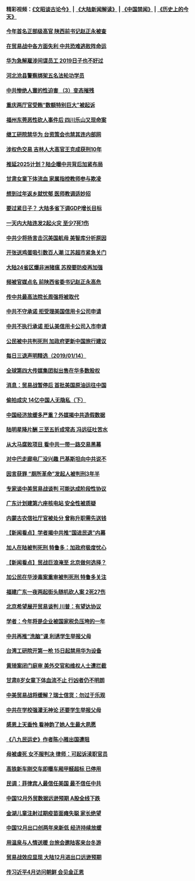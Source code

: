 #### 精彩视频：[《文昭谈古论今》](https://github.com/gfw-breaker/wenzhao/blob/master/README.md?t=01151531) | [《大陆新闻解读》](https://github.com/gfw-breaker/ntdtv-comedy/blob/master/README.md?t=01151531) | [《中国禁闻》](https://github.com/gfw-breaker/ntdtv-news/blob/master/README.md?t=01151531) | [《历史上的今天》](https://github.com/gfw-breaker/today-in-history/blob/master/README.md?t=01151531) 

#### [今年首名正部级高官 陕西前书记赵正永被查](../pages/nsc413/n10977431.md?t=01151531) 

#### [在贸易战中各方面失利 中共恐难逃败阵命运](../pages/nsc413/n10977366.md?t=01151531) 

#### [华为急解雇涉间谍员工 2019日子也不好过](../pages/nsc413/n10976038.md?t=01151531) 

#### [河北沧县警察绑架五名法轮功学员](../pages/nsc413/n10975512.md?t=01151531) 


#### [中共惨绝人寰的性迫害 （3）变态摧残](../pages/nsc413/n10920558.md?t=01151531) 

#### [重庆两厅官受贿“数额特别巨大”被起诉](../pages/nsc413/n10977082.md?t=01151531) 

#### [福州东莞恶性砍人事件后 四川乐山又现命案](../pages/nsc413/n10976821.md?t=01151531) 

#### [继工研院禁华为 台资策会也禁其连内部网](../pages/nsc413/n10976937.md?t=01151531) 

#### [涉权色交易 吉林人大高官王克成获刑10年](../pages/nsc413/n10976904.md?t=01151531) 

#### [推延2025计划？陆企曝中共背后加紧布局](../pages/nsc413/n10976795.md?t=01151531) 

#### [甘肃女童下体流血 家属指控教师参与欺凌](../pages/nsc413/n10976372.md?t=01151531) 

#### [想到过年返乡就忧郁 医师教调适妙招](../pages/nsc413/n10976777.md?t=01151531) 

#### [要过紧日子？ 大陆多省下调GDP增长目标](../pages/nsc413/n10976256.md?t=01151531) 

#### [一天内大陆连发2起火灾 至少7死1伤](../pages/nsc413/n10976624.md?t=01151531) 

#### [中共少将扬言击沉美国航母 美智库分析原因](../pages/nsc413/n10976673.md?t=01151531) 

#### [开张送鸡蛋吸引数百人潮 江苏超市紧急关门](../pages/nsc413/n10976204.md?t=01151531) 

#### [大陆24省区爆非洲猪瘟 苏揆要防疫再加强](../pages/nsc413/n10976445.md?t=01151531) 

#### [频被官媒点名 前陕西省委书记赵正永高危](../pages/nsc413/n10976271.md?t=01151531) 

#### [传中共最高法院长周强将被取代](../pages/nsc413/n10976183.md?t=01151531) 

#### [中共不守承诺 拒受理美国信用卡公司申请](../pages/nsc413/n10975605.md?t=01151531) 

#### [中共不执行承诺 拒认美信用卡公司入市申请](../pages/nsc413/n10976156.md?t=01151531) 

#### [公民被中共判死刑 加政府更新中国旅行建议](../pages/nsc413/n10976159.md?t=01151531) 

#### [每日三退声明精选（2019/01/14）](../pages/nsc413/n10976237.md?t=01151531) 

#### [全球第四大传媒集团拟出售在华多数股权](../pages/nsc413/n10975987.md?t=01151531) 

#### [消息：贸易战暂停后 首批美国原油运往中国](../pages/nsc413/n10976142.md?t=01151531) 

#### [偷拍成灾 14亿中国人无隐私（下）](../pages/nsc413/n10972121.md?t=01151531) 

#### [中国经济放缓多严重？外媒揭中共造假数据](../pages/nsc413/n10975554.md?t=01151531) 

#### [陆明星降片酬 三至五折成常态 冯远征吐苦水](../pages/nsc413/n10975329.md?t=01151531) 

#### [从大马腐败项目 看中共一带一路交易黑幕](../pages/nsc413/n10975091.md?t=01151531) 

#### [对中巴走廊电厂没兴趣 巴基斯坦向中共说不](../pages/nsc413/n10975898.md?t=01151531) 

#### [因言获罪 “厕所革命”发起人被判刑3年半](../pages/nsc413/n10975756.md?t=01151531) 

#### [专家谈中美贸易战谈判 可能达成阶段性协议](../pages/nsc413/n10975743.md?t=01151531) 

#### [广东计划建第六座核电站 安全性被质疑](../pages/nsc413/n10975625.md?t=01151531) 

#### [内蒙古农信社厅官被处分 曾称升职需先送钱](../pages/nsc413/n10975720.md?t=01151531) 

#### [【新闻看点】学者揭中共推“国进民退”内幕](../pages/nsc413/n10975497.md?t=01151531) 

#### [加人在陆被判死刑 特鲁多：加政府极度忧心](../pages/nsc413/n10975591.md?t=01151531) 

#### [【新闻看点】贸战巨浪淹至 北京做何选择？](../pages/nsc413/n10975303.md?t=01151531) 

#### [加公民在华涉毒案重审被判死刑 特鲁多关注](../pages/nsc413/n10975372.md?t=01151531) 

#### [福建广东一夜两起街头随机砍人案 2死27伤](../pages/nsc413/n10975494.md?t=01151531) 

#### [北京希望展开贸易谈判 川普：有望达协议](../pages/nsc413/n10975474.md?t=01151531) 

#### [学者：今年将是企业被国家税负压垮的一年](../pages/nsc413/n10975394.md?t=01151531) 

#### [中共再推“洗脑”课 利诱学生举报父母](../pages/nsc413/n10975169.md?t=01151531) 

#### [台湾工研院开第一枪 15日起禁用华为设备](../pages/nsc413/n10975203.md?t=01151531) 

#### [黄琦案闭门庭审 美外交官和维权人士遭拦截](../pages/nsc413/n10975316.md?t=01151531) 

#### [甘肃8岁女童下体血流不止 行凶者仍不明朗](../pages/nsc413/n10974865.md?t=01151531) 

#### [中美贸易战将缓解？瑞士信货：勿过于乐观](../pages/nsc413/n10975237.md?t=01151531) 


#### [中共在学校强灌无神论 还要学生举报父母](../pages/nsc413/n10975054.md?t=01151531) 

#### [感恩上天垂怜 看神韵了她人生最大夙愿](../pages/nsc413/n10973807.md?t=01151531) 

#### [《八九民运史》作者陈小雅出国遭阻](../pages/nsc413/n10975067.md?t=01151531) 

#### [母被虐死 女不服判决 律师：可起诉渎职官员](../pages/nsc413/n10974866.md?t=01151531) 

#### [高铁新车刚交车即曝车厢甲醛超标 已停用](../pages/nsc413/n10974791.md?t=01151531) 

#### [民调：菲律宾人最信任美国 最不信任中共](../pages/nsc413/n10974870.md?t=01151531) 

#### [中国12月外贸数据远逊预期 A股全线下跌](../pages/nsc413/n10974454.md?t=01151531) 

#### [金湖儿童注射过期疫苗面瘫失聪 家长绝望](../pages/nsc413/n10974328.md?t=01151531) 

#### [中国12月出口创两年来新低 经济持续放缓](../pages/nsc413/n10974722.md?t=01151531) 

#### [用温泉与人情送暖 台旅会邀陆客来台冬游](../pages/nsc413/n10974692.md?t=01151531) 

#### [贸易战效应显现 大陆12月进出口远逊预期](../pages/nsc413/n10973942.md?t=01151531) 

#### [传习近平4月访问朝鲜 会见金正恩](../pages/nsc413/n10974482.md?t=01151531) 

